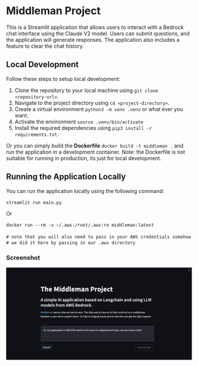 # Middleman Project

This is a Streamlit application that allows users to interact with a Bedrock chat interface using the Claude V2 model. Users can submit questions, and the application will generate responses. The application also includes a feature to clear the chat history.

## Local Development

Follow these steps to setup local development:

1. Clone the repository to your local machine using `git clone <repository-url>`.
2. Navigate to the project directory using `cd <project-directory>`.
3. Create a virtual environment `python3 -m venv .venv` or what ever you want.
4. Activate the environment `source .venv/bin/activate`
5. Install the required dependencies using `pip3 install -r requirements.txt`.

Or you can simply build the **Dockerfile** `docker build -t middleman .` and run the application in a development container. Note: the Dockerfile is not suitable for running in production, its just for local development.

## Running the Application Locally

You can run the application locally using the following command:

```bash
streamlit run main.py
```

Or 
```
docker run --rm -v ~/.aws:/root/.aws:ro middleman:latest

# note that you will also need to pass in your AWS credentials somehow
# we did it here by passing in our .aws directory
```

### Screenshot

![Application Screenshot](./screenshot.png)